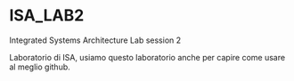 # ISA_LAB2
Integrated Systems Architecture Lab session 2

Laboratorio di ISA, usiamo questo laboratorio anche per capire come usare al meglio github.
